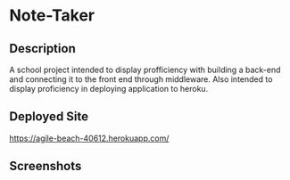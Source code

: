 # Note-Taker

## Description
A school project intended to display profficiency with building a back-end and connecting it to the front end through middleware. Also intended to display proficiency in deploying application to heroku. 

## Deployed Site
https://agile-beach-40612.herokuapp.com/

## Screenshots
